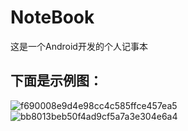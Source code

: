 # NoteBook
这是一个Android开发的个人记事本
## 下面是示例图：

![f690008e9d4e98cc4c585ffce457ea5](https://github.com/sgynb111/NoteBook/assets/92137638/9254ce31-bce8-484e-803b-42bf67d5ab12)
![bb8013beb50f4ad9cf5a7a3e304e6a4](https://github.com/sgynb111/NoteBook/assets/92137638/69fc2b82-ba8c-4aa5-a2d5-9b9128375b88)
